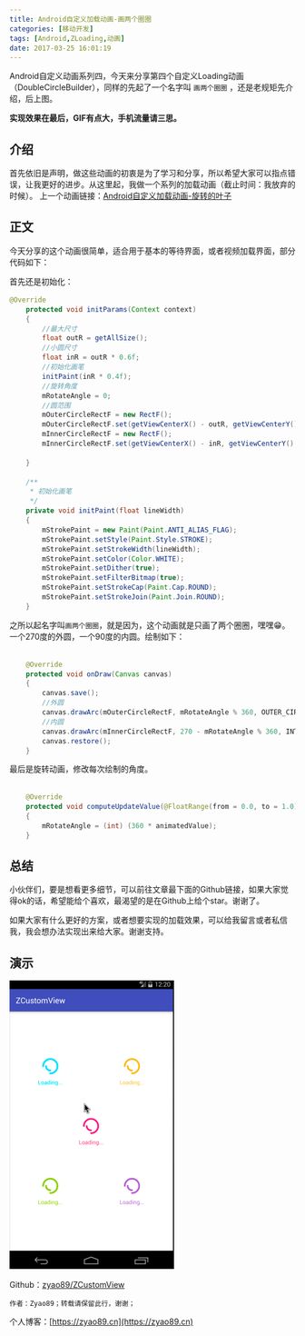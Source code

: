 ```yaml
---
title: Android自定义加载动画-画两个圈圈
categories: [移动开发]
tags: [Android,ZLoading,动画]
date: 2017-03-25 16:01:19
---
```


Android自定义动画系列四，今天来分享第四个自定义Loading动画（DoubleCircleBuilder），同样的先起了一个名字叫 `画两个圈圈` ，还是老规矩先介绍，后上图。

**实现效果在最后，GIF有点大，手机流量请三思。**

## 介绍

首先依旧是声明，做这些动画的初衷是为了学习和分享，所以希望大家可以指点错误，让我更好的进步。从这里起，我做一个系列的加载动画（截止时间：我放弃的时候）。
上一个动画链接：[Android自定义加载动画-旋转的叶子](http://www.jianshu.com/p/ef6db8217c7c)

## 正文

今天分享的这个动画很简单，适合用于基本的等待界面，或者视频加载界面，部分代码如下：

首先还是初始化：

```java
@Override
    protected void initParams(Context context)
    {
        //最大尺寸
        float outR = getAllSize();
        //小圆尺寸
        float inR = outR * 0.6f;
        //初始化画笔
        initPaint(inR * 0.4f);
        //旋转角度
        mRotateAngle = 0;
        //圆范围
        mOuterCircleRectF = new RectF();
        mOuterCircleRectF.set(getViewCenterX() - outR, getViewCenterY() - outR, getViewCenterX() + outR, getViewCenterY() + outR);
        mInnerCircleRectF = new RectF();
        mInnerCircleRectF.set(getViewCenterX() - inR, getViewCenterY() - inR, getViewCenterX() + inR, getViewCenterY() + inR);

    }

    /**
     * 初始化画笔
     */
    private void initPaint(float lineWidth)
    {
        mStrokePaint = new Paint(Paint.ANTI_ALIAS_FLAG);
        mStrokePaint.setStyle(Paint.Style.STROKE);
        mStrokePaint.setStrokeWidth(lineWidth);
        mStrokePaint.setColor(Color.WHITE);
        mStrokePaint.setDither(true);
        mStrokePaint.setFilterBitmap(true);
        mStrokePaint.setStrokeCap(Paint.Cap.ROUND);
        mStrokePaint.setStrokeJoin(Paint.Join.ROUND);
    }
```

之所以起名字叫`画两个圈圈`，就是因为，这个动画就是只画了两个圈圈，嘿嘿😁。一个270度的外圆，一个90度的内圆。绘制如下：

```java

    @Override
    protected void onDraw(Canvas canvas)
    {
        canvas.save();
        //外圆
        canvas.drawArc(mOuterCircleRectF, mRotateAngle % 360, OUTER_CIRCLE_ANGLE, false, mStrokePaint);
        //内圆
        canvas.drawArc(mInnerCircleRectF, 270 - mRotateAngle % 360, INTER_CIRCLE_ANGLE, false, mStrokePaint);
        canvas.restore();
    }

```

最后是旋转动画，修改每次绘制的角度。

```java

    @Override
    protected void computeUpdateValue(@FloatRange(from = 0.0, to = 1.0) float animatedValue)
    {
        mRotateAngle = (int) (360 * animatedValue);
    }

```

## 总结

小伙伴们，要是想看更多细节，可以前往文章最下面的Github链接，如果大家觉得ok的话，希望能给个喜欢，最渴望的是在Github上给个star。谢谢了。

如果大家有什么更好的方案，或者想要实现的加载效果，可以给我留言或者私信我，我会想办法实现出来给大家。谢谢支持。

## 演示

![动画演示图](./img1.gif)

Github：[zyao89/ZCustomView](https://github.com/zyao89/ZCustomView)

`作者：Zyao89；转载请保留此行，谢谢；`

个人博客：[https://zyao89.cn](https://zyao89.cn)
